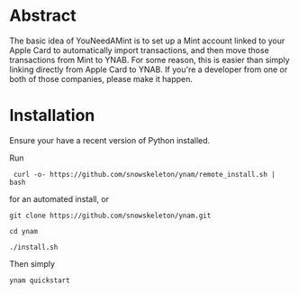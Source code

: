 # Abstract
The basic idea of YouNeedAMint is to set up a Mint account linked to your Apple Card to automatically import transactions, and then move those transactions from Mint to YNAB. For some reason, this is easier than simply linking directly from Apple Card to YNAB. If you're a developer from one or both of those companies, please make it happen.

# Installation
Ensure your have a recent version of Python installed.

Run 

``` curl -o- https://github.com/snowskeleton/ynam/remote_install.sh | bash```

for an automated install, or

```git clone https://github.com/snowskeleton/ynam.git```

```cd ynam```

```./install.sh```


Then simply

```ynam quickstart```
